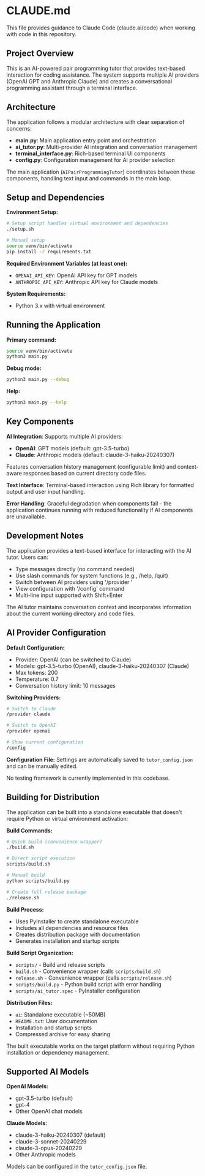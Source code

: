 # CLAUDE.md

This file provides guidance to Claude Code (claude.ai/code) when working with code in this repository.

## Project Overview

This is an AI-powered pair programming tutor that provides text-based interaction for coding assistance. The system supports multiple AI providers (OpenAI GPT and Anthropic Claude) and creates a conversational programming assistant through a terminal interface.

## Architecture

The application follows a modular architecture with clear separation of concerns:

- **main.py**: Main application entry point and orchestration
- **ai_tutor.py**: Multi-provider AI integration and conversation management
- **terminal_interface.py**: Rich-based terminal UI components
- **config.py**: Configuration management for AI provider selection

The main application (`AIPairProgrammingTutor`) coordinates between these components, handling text input and commands in the main loop.

## Setup and Dependencies

**Environment Setup:**
```bash
# Setup script handles virtual environment and dependencies
./setup.sh

# Manual setup
source venv/bin/activate
pip install -r requirements.txt
```

**Required Environment Variables (at least one):**
- `OPENAI_API_KEY`: OpenAI API key for GPT models
- `ANTHROPIC_API_KEY`: Anthropic API key for Claude models

**System Requirements:**
- Python 3.x with virtual environment

## Running the Application

**Primary command:**
```bash
source venv/bin/activate
python3 main.py
```

**Debug mode:**
```bash
python3 main.py --debug
```

**Help:**
```bash
python3 main.py --help
```

## Key Components

**AI Integration**: Supports multiple AI providers:
- **OpenAI**: GPT models (default: gpt-3.5-turbo)
- **Claude**: Anthropic models (default: claude-3-haiku-20240307)

Features conversation history management (configurable limit) and context-aware responses based on current directory code files.

**Text Interface**: Terminal-based interaction using Rich library for formatted output and user input handling.

**Error Handling**: Graceful degradation when components fail - the application continues running with reduced functionality if AI components are unavailable.

## Development Notes

The application provides a text-based interface for interacting with the AI tutor. Users can:
- Type messages directly (no command needed)
- Use slash commands for system functions (e.g., /help, /quit)
- Switch between AI providers using '/provider <name>'
- View configuration with '/config' command
- Multi-line input supported with Shift+Enter

The AI tutor maintains conversation context and incorporates information about the current working directory and code files.

## AI Provider Configuration

**Default Configuration:**
- Provider: OpenAI (can be switched to Claude)
- Models: gpt-3.5-turbo (OpenAI), claude-3-haiku-20240307 (Claude)
- Max tokens: 200
- Temperature: 0.7
- Conversation history limit: 10 messages

**Switching Providers:**
```bash
# Switch to Claude
/provider claude

# Switch to OpenAI
/provider openai

# Show current configuration
/config
```

**Configuration File:**
Settings are automatically saved to `tutor_config.json` and can be manually edited.

No testing framework is currently implemented in this codebase.

## Building for Distribution

The application can be built into a standalone executable that doesn't require Python or virtual environment activation:

**Build Commands:**
```bash
# Quick build (convenience wrapper)
./build.sh

# Direct script execution
scripts/build.sh

# Manual build
python scripts/build.py

# Create full release package
./release.sh
```

**Build Process:**
- Uses PyInstaller to create standalone executable
- Includes all dependencies and resource files
- Creates distribution package with documentation
- Generates installation and startup scripts

**Build Script Organization:**
- `scripts/` - Build and release scripts
- `build.sh` - Convenience wrapper (calls `scripts/build.sh`)
- `release.sh` - Convenience wrapper (calls `scripts/release.sh`)
- `scripts/build.py` - Python build script with error handling
- `scripts/ai_tutor.spec` - PyInstaller configuration

**Distribution Files:**
- `ai`: Standalone executable (~50MB)
- `README.txt`: User documentation 
- Installation and startup scripts
- Compressed archive for easy sharing

The built executable works on the target platform without requiring Python installation or dependency management.

## Supported AI Models

**OpenAI Models:**
- gpt-3.5-turbo (default)
- gpt-4
- Other OpenAI chat models

**Claude Models:**
- claude-3-haiku-20240307 (default)
- claude-3-sonnet-20240229
- claude-3-opus-20240229
- Other Anthropic models

Models can be configured in the `tutor_config.json` file.
